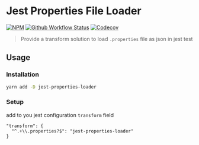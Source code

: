 # Jest Properties File Loader

[![NPM](https://img.shields.io/npm/v/jest-properties-loader.svg)](https://www.npmjs.com/package/jest-properties-loader)
[![Github Workflow Status](https://github.com/aquariuslt/jest-properties-loader/workflows/ci/badge.svg)](https://github.com/aquariuslt/jest-properties-loader)
[![Codecov](https://codecov.io/gh/aquariuslt/jest-properties-loader/branch/master/graph/badge.svg)](https://codecov.io/gh/aquariuslt/jest-properties-loader)

> Provide a transform solution to load `.properties` file as json in jest test


## Usage


### Installation

```bash
yarn add -D jest-properties-loader
```

### Setup

add to you jest configuration `transform` field

```
"transform": {
  "^.+\\.properties?$": "jest-properties-loader"
}
```
